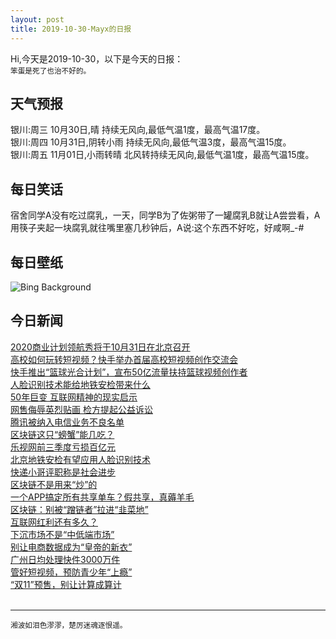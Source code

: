 ```yaml
---
layout: post
title: 2019-10-30-Mayx的日报
---
```


Hi,今天是2019-10-30，以下是今天的日报：<br><small>
笨蛋是死了也治不好的。</small><!--more-->
## 天气预报
银川:周三 10月30日,晴 持续无风向,最低气温1度，最高气温17度。<br>银川:周四 10月31日,阴转小雨 持续无风向,最低气温3度，最高气温15度。<br>银川:周五 11月01日,小雨转晴 北风转持续无风向,最低气温1度，最高气温15度。
## 每日笑话
宿舍同学A没有吃过腐乳，一天，同学B为了佐粥带了一罐腐乳B就让A尝尝看，A用筷子夹起一块腐乳就往嘴里塞几秒钟后，A说:这个东西不好吃，好咸啊_-#
## 每日壁纸
![Bing Background](https://cn.bing.com/th?id=OHR.EidolonHelvum_EN-US6513918726_1920x1080.jpg&rf=LaDigue_1920x1080.jpg&pid=hp "Straw-colored fruit bats in Kasanka National Park, Zambia (© Nick Garbutt/Minden Pictures)")
## 今日新闻

[2020商业计划领航秀将于10月31日在北京召开](http://it.people.com.cn/n1/2019/1030/c1009-31428681.html)   
[高校如何玩转短视频？快手举办首届高校短视频创作交流会](http://it.people.com.cn/n1/2019/1029/c1009-31426888.html)   
[快手推出“篮球光合计划”，宣布50亿流量扶持篮球视频创作者](http://it.people.com.cn/n1/2019/1029/c1009-31426886.html)   
[人脸识别技术能给地铁安检带来什么](http://it.people.com.cn/n1/2019/1030/c1009-31427698.html)   
[50年巨变 互联网精神的现实启示](http://it.people.com.cn/n1/2019/1030/c1009-31427702.html)   
[网售侮辱英烈贴画 检方提起公益诉讼](http://it.people.com.cn/n1/2019/1030/c1009-31427715.html)   
[腾讯被纳入电信业务不良名单](http://it.people.com.cn/n1/2019/1030/c1009-31427688.html)   
[区块链这只“螃蟹”能几吃？](http://it.people.com.cn/n1/2019/1030/c1009-31427685.html)   
[乐视网前三季度亏损百亿元](http://it.people.com.cn/n1/2019/1030/c1009-31427395.html)   
[北京地铁安检有望应用人脸识别技术](http://it.people.com.cn/n1/2019/1030/c1009-31427551.html)   
[快递小哥评职称是社会进步](http://it.people.com.cn/n1/2019/1030/c1009-31427666.html)   
[区块链不是用来“炒”的](http://it.people.com.cn/n1/2019/1030/c1009-31427644.html)   
[一个APP搞定所有共享单车？假共享，真薅羊毛](http://it.people.com.cn/n1/2019/1030/c1009-31427574.html)   
[区块链：别被“蹭链者”拉进“韭菜地”](http://it.people.com.cn/n1/2019/1030/c1009-31427562.html)   
[互联网红利还有多久？](http://it.people.com.cn/n1/2019/1030/c1009-31427757.html)   
[下沉市场不是“中低端市场”](http://it.people.com.cn/n1/2019/1030/c1009-31427674.html)   
[别让电商数据成为“皇帝的新衣”](http://it.people.com.cn/n1/2019/1030/c1009-31427683.html)   
[广州日均处理快件3000万件](http://it.people.com.cn/n1/2019/1030/c1009-31427728.html)   
[管好短视频，预防青少年“上瘾”](http://it.people.com.cn/n1/2019/1030/c1009-31427800.html)   
[“双11”预售，别让计算成算计](http://it.people.com.cn/n1/2019/1030/c1009-31427789.html)   
<br />

***

<small>湘波如泪色漻漻，楚厉迷魂逐恨遥。</small>

